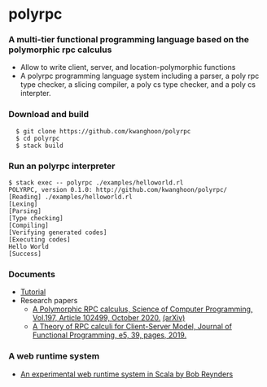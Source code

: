 # polyrpc

### A multi-tier functional programming language based on the polymorphic rpc calculus
 - Allow to write client, server, and location-polymorphic functions
 - A polyrpc programming language system including a parser, a poly rpc type checker, a slicing compiler, a poly cs type checker, and a poly cs interpter.
 
### Download and build
~~~
  $ git clone https://github.com/kwanghoon/polyrpc
  $ cd polyrpc
  $ stack build
~~~ 

### Run an polyrpc interpreter
~~~
$ stack exec -- polyrpc ./examples/helloworld.rl
POLYRPC, version 0.1.0: http://github.com/kwanghoon/polyrpc/
[Reading] ./examples/helloworld.rl
[Lexing]
[Parsing]
[Type checking]
[Compiling]
[Verifying generated codes]
[Executing codes]
Hello World
[Success]
~~~

### Documents
 - [Tutorial](TUTORIAL.md)
 - Research papers
   - [A Polymorphic RPC calculus, Science of Computer Programming, Vol.197, Article 102499, October 2020.](https://www.sciencedirect.com/science/article/pii/S0167642320301088) [(arXiv)](https://arxiv.org/abs/1910.10988)
   - [A Theory of RPC calculi for Client-Server Model, Journal of Functional Programming, e5, 39, pages, 2019.](https://www.cambridge.org/core/journals/journal-of-functional-programming/article/theory-of-rpc-calculi-for-clientserver-model/15DC9096F78E604ABD5F34A96F277EFE/share/48741a4dab3b936b9b47356fa95d481562050484)

### A web runtime system
 - [An experimental web runtime system in Scala by Bob Reynders](https://github.com/tzbob/rrpc)


